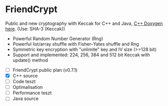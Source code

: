 # FriendCrypt
Public and new cryptography with Keccak for C++ and Java, [C++ Doxygen here](https://onlinewolf.github.io/friendcrypt/cpp/doxygen/html/index.html). (Use: SHA-3 (Keccak))
 - Powerful Random Number Generator (Rng)
 - Powerful list/array shuffle with Fisher–Yates shuffle and Rng
 - Symmetric key encryption with "unlimite" key and IV size (>=128 bit)
 - Support and implemented: 224, 256, 384 and 512 bit Keccak with update() method
- [ ] FriendCrypt public plan (v0.7.1)
- [x] C++ source
- [ ] Code teszt
- [ ] Optimalisation
- [ ] Performance teszt
- [ ] Java source
